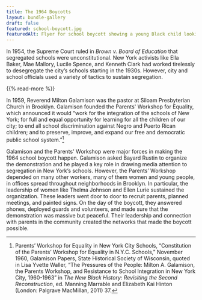 ```yaml
---
title: The 1964 Boycotts
layout: bundle-gallery
draft: false
featured: school-boycott.jpg
featuredAlt: Flyer for school boycott showing a young Black child looking through a broken window
---
```


In 1954, the Supreme Court ruled in *Brown v. Board of Education* that segregated schools were unconstitutional. New York activists like Ella Baker, Mae Mallory, Lucile Spence, and Kenneth Clark had worked tirelessly to desegregate the city’s schools starting in the 1930s. However, city and school officials used a variety of tactics to sustain segregation.

{{% read-more %}}

In 1959, Reverend Milton Galamison was the pastor at Siloam Presbyterian Church in Brooklyn. Galamison founded the Parents' Workshop for Equality, which announced it would “work for the integration of the schools of New York; for full and equal opportunity for learning for all the children of our city; to end all school discrimination against Negro and Puerto Rican children; and to preserve, improve, and expand our free and democratic public school system.”[^1]

Galamison and the Parents' Workshop were major forces in making the 1964 school boycott happen. Galamison asked Bayard Rustin to organize the demonstration and he played a key role in drawing media attention to segregation in New York’s schools. However, the Parents’ Workshop depended on many other workers, many of them women and young people, in offices spread throughout neighborhoods in Brooklyn. In particular, the leadership of women like Thelma Johnson and Ellen Lurie sustained the organization. These leaders went door to door to recruit parents, planned meetings, and painted signs. On the day of the boycott, they answered phones, deployed guards and volunteers, and made sure that the demonstration was massive but peaceful. Their leadership and connection with parents in the community created the networks that made the boycott possible.

[^1]: Parents’ Workshop for Equality in New York City Schools, “Constitution of the Parents’ Workshop for Equality in N.Y.C. Schools,” November 1960, Galamison Papers, State Historical Society of Wisconsin, quoted in Lisa Yvette Waller, “The Pressures of the People: Milton A. Galamison, the Parents Workshop, and Resistance to School Integration in New York City, 1960-1963” in *The New Black History: Revisiting the Second Reconstruction*, ed. Manning Marrable and Elizabeth Kai Hinton (London: Palgrave MacMillan, 2011) 37.

